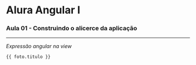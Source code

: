 # Alura Angular I


### Aula 01 - Construindo o alicerce da aplicação
--------------------------------------------------
*Expressão angular na view*
```
{{ foto.titulo }}
```
